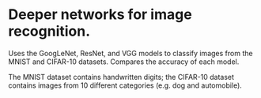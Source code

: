 # Deeper networks for image recognition.

Uses the GoogLeNet, ResNet, and VGG models to classify images from the MNIST and CIFAR-10 datasets. Compares the accuracy of each model.

The MNIST dataset contains handwritten digits; the CIFAR-10 dataset contains images from 10 different categories (e.g. dog and automobile).
